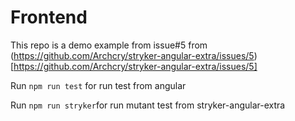 # Frontend

This repo is a demo example from issue#5 from (https://github.com/Archcry/stryker-angular-extra/issues/5)[https://github.com/Archcry/stryker-angular-extra/issues/5]

Run `npm run test` for run test from angular

Run `npm run stryker`for run mutant test from stryker-angular-extra
